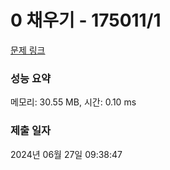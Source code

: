 # 0 채우기 - 175011/1 

[문제 링크](https://level.goorm.io/exam/175011/0-%EC%B1%84%EC%9A%B0%EA%B8%B0/quiz/1) 

### 성능 요약

메모리: 30.55 MB, 시간: 0.10 ms

### 제출 일자

2024년 06월 27일 09:38:47

